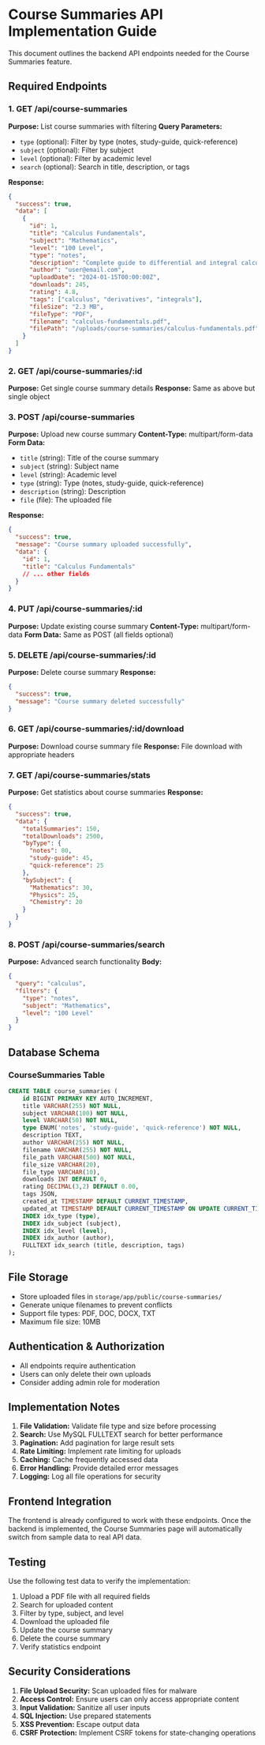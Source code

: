 # Course Summaries API Implementation Guide

This document outlines the backend API endpoints needed for the Course Summaries feature.

## Required Endpoints

### 1. GET /api/course-summaries

**Purpose:** List course summaries with filtering
**Query Parameters:**

- `type` (optional): Filter by type (notes, study-guide, quick-reference)
- `subject` (optional): Filter by subject
- `level` (optional): Filter by academic level
- `search` (optional): Search in title, description, or tags

**Response:**

```json
{
  "success": true,
  "data": [
    {
      "id": 1,
      "title": "Calculus Fundamentals",
      "subject": "Mathematics",
      "level": "100 Level",
      "type": "notes",
      "description": "Complete guide to differential and integral calculus",
      "author": "user@email.com",
      "uploadDate": "2024-01-15T00:00:00Z",
      "downloads": 245,
      "rating": 4.8,
      "tags": ["calculus", "derivatives", "integrals"],
      "fileSize": "2.3 MB",
      "fileType": "PDF",
      "filename": "calculus-fundamentals.pdf",
      "filePath": "/uploads/course-summaries/calculus-fundamentals.pdf"
    }
  ]
}
```

### 2. GET /api/course-summaries/:id

**Purpose:** Get single course summary details
**Response:** Same as above but single object

### 3. POST /api/course-summaries

**Purpose:** Upload new course summary
**Content-Type:** multipart/form-data
**Form Data:**

- `title` (string): Title of the course summary
- `subject` (string): Subject name
- `level` (string): Academic level
- `type` (string): Type (notes, study-guide, quick-reference)
- `description` (string): Description
- `file` (file): The uploaded file

**Response:**

```json
{
  "success": true,
  "message": "Course summary uploaded successfully",
  "data": {
    "id": 1,
    "title": "Calculus Fundamentals"
    // ... other fields
  }
}
```

### 4. PUT /api/course-summaries/:id

**Purpose:** Update existing course summary
**Content-Type:** multipart/form-data
**Form Data:** Same as POST (all fields optional)

### 5. DELETE /api/course-summaries/:id

**Purpose:** Delete course summary
**Response:**

```json
{
  "success": true,
  "message": "Course summary deleted successfully"
}
```

### 6. GET /api/course-summaries/:id/download

**Purpose:** Download course summary file
**Response:** File download with appropriate headers

### 7. GET /api/course-summaries/stats

**Purpose:** Get statistics about course summaries
**Response:**

```json
{
  "success": true,
  "data": {
    "totalSummaries": 150,
    "totalDownloads": 2500,
    "byType": {
      "notes": 80,
      "study-guide": 45,
      "quick-reference": 25
    },
    "bySubject": {
      "Mathematics": 30,
      "Physics": 25,
      "Chemistry": 20
    }
  }
}
```

### 8. POST /api/course-summaries/search

**Purpose:** Advanced search functionality
**Body:**

```json
{
  "query": "calculus",
  "filters": {
    "type": "notes",
    "subject": "Mathematics",
    "level": "100 Level"
  }
}
```

## Database Schema

### CourseSummaries Table

```sql
CREATE TABLE course_summaries (
    id BIGINT PRIMARY KEY AUTO_INCREMENT,
    title VARCHAR(255) NOT NULL,
    subject VARCHAR(100) NOT NULL,
    level VARCHAR(50) NOT NULL,
    type ENUM('notes', 'study-guide', 'quick-reference') NOT NULL,
    description TEXT,
    author VARCHAR(255) NOT NULL,
    filename VARCHAR(255) NOT NULL,
    file_path VARCHAR(500) NOT NULL,
    file_size VARCHAR(20),
    file_type VARCHAR(10),
    downloads INT DEFAULT 0,
    rating DECIMAL(3,2) DEFAULT 0.00,
    tags JSON,
    created_at TIMESTAMP DEFAULT CURRENT_TIMESTAMP,
    updated_at TIMESTAMP DEFAULT CURRENT_TIMESTAMP ON UPDATE CURRENT_TIMESTAMP,
    INDEX idx_type (type),
    INDEX idx_subject (subject),
    INDEX idx_level (level),
    INDEX idx_author (author),
    FULLTEXT idx_search (title, description, tags)
);
```

## File Storage

- Store uploaded files in `storage/app/public/course-summaries/`
- Generate unique filenames to prevent conflicts
- Support file types: PDF, DOC, DOCX, TXT
- Maximum file size: 10MB

## Authentication & Authorization

- All endpoints require authentication
- Users can only delete their own uploads
- Consider adding admin role for moderation

## Implementation Notes

1. **File Validation:** Validate file type and size before processing
2. **Search:** Use MySQL FULLTEXT search for better performance
3. **Pagination:** Add pagination for large result sets
4. **Rate Limiting:** Implement rate limiting for uploads
5. **Caching:** Cache frequently accessed data
6. **Error Handling:** Provide detailed error messages
7. **Logging:** Log all file operations for security

## Frontend Integration

The frontend is already configured to work with these endpoints. Once the backend is implemented, the Course Summaries page will automatically switch from sample data to real API data.

## Testing

Use the following test data to verify the implementation:

1. Upload a PDF file with all required fields
2. Search for uploaded content
3. Filter by type, subject, and level
4. Download the uploaded file
5. Update the course summary
6. Delete the course summary
7. Verify statistics endpoint

## Security Considerations

1. **File Upload Security:** Scan uploaded files for malware
2. **Access Control:** Ensure users can only access appropriate content
3. **Input Validation:** Sanitize all user inputs
4. **SQL Injection:** Use prepared statements
5. **XSS Prevention:** Escape output data
6. **CSRF Protection:** Implement CSRF tokens for state-changing operations
